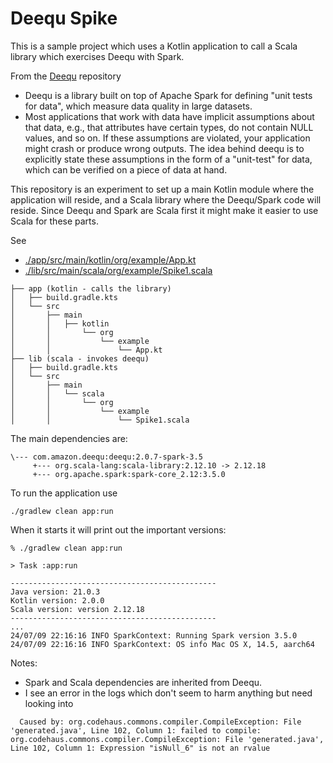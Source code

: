 # Deequ Spike

This is a sample project which uses a Kotlin application to call a Scala library which exercises Deequ with Spark.

From the [Deequ](https://github.com/awslabs/deequ) repository
- Deequ is a library built on top of Apache Spark for defining "unit tests for data", which measure data quality in large datasets.
- Most applications that work with data have implicit assumptions about that data, e.g., that attributes have certain types, do not contain NULL values, and so on. If these assumptions are violated, your application might crash or produce wrong outputs. The idea behind deequ is to explicitly state these assumptions in the form of a "unit-test" for data, which can be verified on a piece of data at hand.

This repository is an experiment to set up a main Kotlin module where the application will reside, and a Scala library where the Deequ/Spark code will reside. Since Deequ and Spark are Scala first it might make it easier to use Scala for these parts.

See 
- [./app/src/main/kotlin/org/example/App.kt](./app/src/main/kotlin/org/example/App.kt)
- [./lib/src/main/scala/org/example/Spike1.scala](./lib/src/main/scala/org/example/Spike1.scala)

```
├── app (kotlin - calls the library)
│   ├── build.gradle.kts
│   └── src
│       ├── main
│       │   ├── kotlin
│       │       └── org
│       │           └── example
│       │               └── App.kt
├── lib (scala - invokes deequ)
│   ├── build.gradle.kts
│   └── src
│       ├── main
│       │   └── scala
│       │       └── org
│       │           └── example
│       │               └── Spike1.scala
```

The main dependencies are:
```
\--- com.amazon.deequ:deequ:2.0.7-spark-3.5
     +--- org.scala-lang:scala-library:2.12.10 -> 2.12.18
     +--- org.apache.spark:spark-core_2.12:3.5.0
```

To run the application use
```
./gradlew clean app:run
```

When it starts it will print out the important versions:

```
% ./gradlew clean app:run

> Task :app:run

----------------------------------------------
Java version: 21.0.3
Kotlin version: 2.0.0
Scala version: version 2.12.18
----------------------------------------------
...
24/07/09 22:16:16 INFO SparkContext: Running Spark version 3.5.0
24/07/09 22:16:16 INFO SparkContext: OS info Mac OS X, 14.5, aarch64
```

Notes:

- Spark and Scala dependencies are inherited from Deequ.
- I see an error in the logs which don't seem to harm anything but need looking into
```
  Caused by: org.codehaus.commons.compiler.CompileException: File 'generated.java', Line 102, Column 1: failed to compile: org.codehaus.commons.compiler.CompileException: File 'generated.java', Line 102, Column 1: Expression "isNull_6" is not an rvalue
``` 